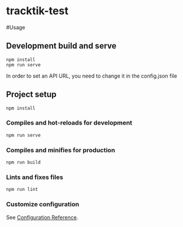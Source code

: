 # tracktik-test

#Usage

## Development build and serve
```
npm install
npm run serve
```
In order to set an API URL, you need to change it in the config.json file

## Project setup
```
npm install
```

### Compiles and hot-reloads for development
```
npm run serve
```

### Compiles and minifies for production
```
npm run build
```

### Lints and fixes files
```
npm run lint
```

### Customize configuration
See [Configuration Reference](https://cli.vuejs.org/config/).
